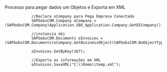 
Processo para pegar dados um Objetos e Exporta em XML  


                //Declara oCompany para Pega Empresa Conectada
                SAPbobsCOM.Company oCompany = (SAPbobsCOM.Company)Application.SBO_Application.Company.GetDICompany();

                //instancia obj
                SAPbobsCOM.Documents oInvoices = (SAPbobsCOM.Documents)oCompany.GetBusinessObject(SAPbobsCOM.BoObjectTypes.oInvoices);

                oInvoices.GetByKey(167);

                //Exporta as informações em XML
                oInvoices.SaveXML("C:\\Ramo\\temp.xml");

